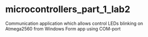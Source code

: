 # microcontrollers_part_1_lab2

Communication application which allows control LEDs blinking on Atmega2560 from Windows Form app using COM-port
